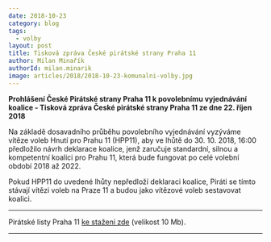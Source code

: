 ```yaml
---
date: 2018-10-23
category: blog
tags:
  - volby
layout: post
title: Tisková zpráva České pirátské strany Praha 11
author: Milan Minařík
authorId: milan.minarik
image: articles/2018/2018-10-23-komunalni-volby.jpg
---
```


**Prohlášení České Pirátské strany Praha 11 k povolebnímu vyjednávání koalice - Tisková zpráva České pirátské strany Praha 11 ze dne 22. říjen 2018**

Na základě dosavadního průběhu povolebního vyjednávání vyzýváme vítěze voleb Hnutí pro Prahu 11 (HPP11), aby ve lhůtě do 30. 10. 2018, 16:00 předložilo návrh deklarace koalice, jenž zaručuje standardní, silnou a kompetentní koalici pro Prahu 11, která bude fungovat po celé volební období 2018 až 2022.

Pokud HPP11 do uvedené lhůty nepředloží deklaraci koalice, Piráti se tímto stávají vítězi voleb na Praze 11 a budou jako vítězové voleb sestavovat koalici.

---

Pirátské listy Praha 11 [ke stažení zde](/assets/pdf/2018-07-10-praha-11.pdf) (velikost 10 Mb).

- - -
